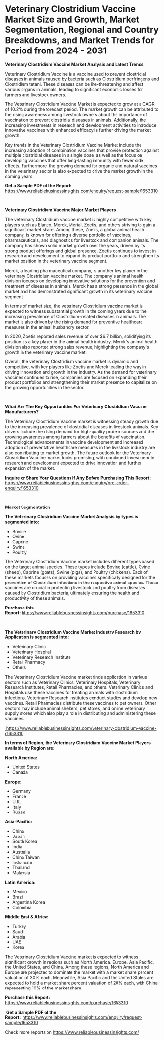 <p><h1>Veterinary Clostridium Vaccine Market Size and Growth, Market Segmentation, Regional and Country Breakdowns, and Market Trends for Period from 2024 -  2031</h1></p><p><strong>Veterinary Clostridium Vaccine Market Analysis and Latest Trends</strong></p>
<p><p>Veterinary Clostridium Vaccine is a vaccine used to prevent clostridial diseases in animals caused by bacteria such as Clostridium perfringens and Clostridium tetani. These diseases can be life-threatening and affect various organs in animals, leading to significant economic losses for farmers and livestock owners.</p><p>The Veterinary Clostridium Vaccine Market is expected to grow at a CAGR of 10.2% during the forecast period. The market growth can be attributed to the rising awareness among livestock owners about the importance of vaccination to prevent clostridial diseases in animals. Additionally, the increasing investments in research and development activities to introduce innovative vaccines with enhanced efficacy is further driving the market growth.</p><p>Key trends in the Veterinary Clostridium Vaccine Market include the increasing adoption of combination vaccines that provide protection against multiple clostridial diseases in a single dose, as well as the focus on developing vaccines that offer long-lasting immunity with fewer side effects. Furthermore, the growing demand for organic and natural vaccines in the veterinary sector is also expected to drive the market growth in the coming years.</p></p>
<p><strong>Get a Sample PDF of the Report:&nbsp;</strong> <a href="https://www.reliablebusinessinsights.com/enquiry/request-sample/1653310">https://www.reliablebusinessinsights.com/enquiry/request-sample/1653310</a></p>
<p>&nbsp;</p>
<p><strong>Veterinary Clostridium Vaccine Major Market Players</strong></p>
<p><p>The veterinary Clostridium vaccine market is highly competitive with key players such as Elanco, Merck, Merial, Zoetis, and others striving to gain a significant market share. Among these, Zoetis, a global animal health company, is known for offering a diverse portfolio of vaccines, pharmaceuticals, and diagnostics for livestock and companion animals. The company has shown solid market growth over the years, driven by its strong product offerings and global presence. Zoetis continues to invest in research and development to expand its product portfolio and strengthen its market position in the veterinary vaccine segment.</p><p>Merck, a leading pharmaceutical company, is another key player in the veterinary Clostridium vaccine market. The company's animal health division focuses on developing innovative solutions for the prevention and treatment of diseases in animals. Merck has a strong presence in the global market and has demonstrated significant growth in its veterinary vaccine segment.</p><p>In terms of market size, the veterinary Clostridium vaccine market is expected to witness substantial growth in the coming years due to the increasing prevalence of Clostridium-related diseases in animals. The market is also driven by the rising demand for preventive healthcare measures in the animal husbandry sector.</p><p>In 2020, Zoetis reported sales revenue of over $6.7 billion, solidifying its position as a key player in the animal health industry. Merck's animal health division also reported strong sales revenue, highlighting the company's growth in the veterinary vaccine market.</p><p>Overall, the veterinary Clostridium vaccine market is dynamic and competitive, with key players like Zoetis and Merck leading the way in driving innovation and growth in the industry. As the demand for veterinary vaccines continues to rise, companies are focused on expanding their product portfolios and strengthening their market presence to capitalize on the growing opportunities in the sector.</p></p>
<p>&nbsp;</p>
<p><strong>What Are The Key Opportunities For Veterinary Clostridium Vaccine Manufacturers?</strong></p>
<p><p>The Veterinary Clostridium Vaccine market is witnessing steady growth due to the increasing prevalence of clostridial diseases in livestock animals. Key drivers include the rising demand for high-quality protein sources and the growing awareness among farmers about the benefits of vaccination. Technological advancements in vaccine development and increased adoption of preventative healthcare measures in the livestock industry are also contributing to market growth. The future outlook for the Veterinary Clostridium Vaccine market looks promising, with continued investment in research and development expected to drive innovation and further expansion of the market.</p></p>
<p><strong>Inquire or Share Your Questions If Any Before Purchasing This Report:</strong> <a href="https://www.reliablebusinessinsights.com/enquiry/pre-order-enquiry/1653310">https://www.reliablebusinessinsights.com/enquiry/pre-order-enquiry/1653310</a></p>
<p>&nbsp;</p>
<p><strong>Market Segmentation</strong></p>
<p><strong>The Veterinary Clostridium Vaccine Market Analysis by types is segmented into:</strong></p>
<p><ul><li>Bovine</li><li>Ovine</li><li>Caprine</li><li>Swine</li><li>Poultry</li></ul></p>
<p><p>The Veterinary Clostridium Vaccine market includes different types based on the target animal species. These types include Bovine (cattle), Ovine (sheep), Caprine (goats), Swine (pigs), and Poultry (chickens). Each of these markets focuses on providing vaccines specifically designed for the prevention of Clostridium infections in the respective animal species. These vaccines are crucial in protecting livestock and poultry from diseases caused by Clostridium bacteria, ultimately ensuring the health and productivity of these animals.</p></p>
<p><strong>Purchase this Report:&nbsp;</strong><a href="https://www.reliablebusinessinsights.com/purchase/1653310">https://www.reliablebusinessinsights.com/purchase/1653310</a></p>
<p>&nbsp;</p>
<p><strong>The Veterinary Clostridium Vaccine Market Industry Research by Application is segmented into:</strong></p>
<p><ul><li>Veterinary Clinic</li><li>Veterinary Hospital</li><li>Veterinary Research Institute</li><li>Retail Pharmacy</li><li>Others</li></ul></p>
<p><p>The Veterinary Clostridium Vaccine market finds application in various sectors such as Veterinary Clinics, Veterinary Hospitals, Veterinary Research Institutes, Retail Pharmacies, and others. Veterinary Clinics and Hospitals use these vaccines for treating animals with clostridium infections. Veterinary Research Institutes conduct studies and develop new vaccines. Retail Pharmacies distribute these vaccines to pet owners. Other sectors may include animal shelters, pet stores, and online veterinary supply stores which also play a role in distributing and administering these vaccines.</p></p>
<p><a href="https://www.reliablebusinessinsights.com/veterinary-clostridium-vaccine-r1653310">&nbsp;https://www.reliablebusinessinsights.com/veterinary-clostridium-vaccine-r1653310</a></p>
<p><strong>In terms of Region, the Veterinary Clostridium Vaccine Market Players available by Region are:</strong></p>
<p>
    <p> <strong> North America: </strong>
        <ul>
            <li>United States</li>
            <li>Canada</li>
        </ul>
        </p> 
    <p> <strong> Europe: </strong>
        <ul>
            <li>Germany</li>
            <li>France</li>
            <li>U.K.</li>
            <li>Italy</li>
            <li>Russia</li>
        </ul>
        </p> 
    <p> <strong> Asia-Pacific: </strong>
        <ul>
            <li>China</li>
            <li>Japan</li>
            <li>South Korea</li>
            <li>India</li>
            <li>Australia</li>
            <li>China Taiwan</li>
            <li>Indonesia</li>
            <li>Thailand</li>
            <li>Malaysia</li>
        </ul>
        </p> 
    <p> <strong> Latin America: </strong>
        <ul>
            <li>Mexico</li>
            <li>Brazil</li>
            <li>Argentina Korea</li>
            <li>Colombia</li>
        </ul>
        </p> 
    <p> <strong> Middle East & Africa: </strong>
        <ul>
            <li>Turkey</li>
            <li>Saudi</li>
            <li>Arabia</li>
            <li>UAE</li>
            <li>Korea</li>
        </ul>
    </p>
    </p>
<p><p>The Veterinary Clostridium Vaccine market is expected to witness significant growth in regions such as North America, Europe, Asia Pacific, the United States, and China. Among these regions, North America and Europe are projected to dominate the market with a market share percent valuation of 30% each. Meanwhile, Asia Pacific and the United States are expected to hold a market share percent valuation of 20% each, with China representing 10% of the market share.</p></p>
<p><strong>Purchase this Report: </strong><a href="https://www.reliablebusinessinsights.com/purchase/1653310">https://www.reliablebusinessinsights.com/purchase/1653310</a></p>
<p>&nbsp;<strong>Get a Sample PDF of the Report:&nbsp;&nbsp;</strong><a href="https://www.reliablebusinessinsights.com/enquiry/request-sample/1653310">https://www.reliablebusinessinsights.com/enquiry/request-sample/1653310</a></p>
<p><strong></strong></p>
<p>Check more reports on <a href="https://www.reliablebusinessinsights.com/">https://www.reliablebusinessinsights.com/</a></p>